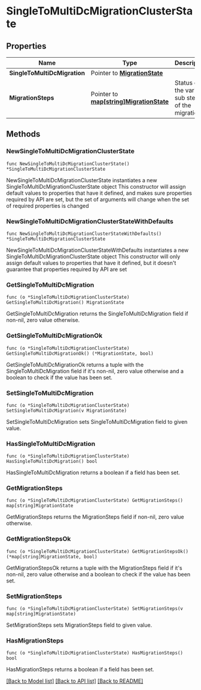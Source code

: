 # SingleToMultiDcMigrationClusterState

## Properties

Name | Type | Description | Notes
------------ | ------------- | ------------- | -------------
**SingleToMultiDcMigration** | Pointer to [**MigrationState**](MigrationState.md) |  | [optional] 
**MigrationSteps** | Pointer to [**map[string]MigrationState**](MigrationState.md) | Status of the various sub steps of the migration | [optional] 

## Methods

### NewSingleToMultiDcMigrationClusterState

`func NewSingleToMultiDcMigrationClusterState() *SingleToMultiDcMigrationClusterState`

NewSingleToMultiDcMigrationClusterState instantiates a new SingleToMultiDcMigrationClusterState object
This constructor will assign default values to properties that have it defined,
and makes sure properties required by API are set, but the set of arguments
will change when the set of required properties is changed

### NewSingleToMultiDcMigrationClusterStateWithDefaults

`func NewSingleToMultiDcMigrationClusterStateWithDefaults() *SingleToMultiDcMigrationClusterState`

NewSingleToMultiDcMigrationClusterStateWithDefaults instantiates a new SingleToMultiDcMigrationClusterState object
This constructor will only assign default values to properties that have it defined,
but it doesn't guarantee that properties required by API are set

### GetSingleToMultiDcMigration

`func (o *SingleToMultiDcMigrationClusterState) GetSingleToMultiDcMigration() MigrationState`

GetSingleToMultiDcMigration returns the SingleToMultiDcMigration field if non-nil, zero value otherwise.

### GetSingleToMultiDcMigrationOk

`func (o *SingleToMultiDcMigrationClusterState) GetSingleToMultiDcMigrationOk() (*MigrationState, bool)`

GetSingleToMultiDcMigrationOk returns a tuple with the SingleToMultiDcMigration field if it's non-nil, zero value otherwise
and a boolean to check if the value has been set.

### SetSingleToMultiDcMigration

`func (o *SingleToMultiDcMigrationClusterState) SetSingleToMultiDcMigration(v MigrationState)`

SetSingleToMultiDcMigration sets SingleToMultiDcMigration field to given value.

### HasSingleToMultiDcMigration

`func (o *SingleToMultiDcMigrationClusterState) HasSingleToMultiDcMigration() bool`

HasSingleToMultiDcMigration returns a boolean if a field has been set.

### GetMigrationSteps

`func (o *SingleToMultiDcMigrationClusterState) GetMigrationSteps() map[string]MigrationState`

GetMigrationSteps returns the MigrationSteps field if non-nil, zero value otherwise.

### GetMigrationStepsOk

`func (o *SingleToMultiDcMigrationClusterState) GetMigrationStepsOk() (*map[string]MigrationState, bool)`

GetMigrationStepsOk returns a tuple with the MigrationSteps field if it's non-nil, zero value otherwise
and a boolean to check if the value has been set.

### SetMigrationSteps

`func (o *SingleToMultiDcMigrationClusterState) SetMigrationSteps(v map[string]MigrationState)`

SetMigrationSteps sets MigrationSteps field to given value.

### HasMigrationSteps

`func (o *SingleToMultiDcMigrationClusterState) HasMigrationSteps() bool`

HasMigrationSteps returns a boolean if a field has been set.


[[Back to Model list]](../README.md#documentation-for-models) [[Back to API list]](../README.md#documentation-for-api-endpoints) [[Back to README]](../README.md)


